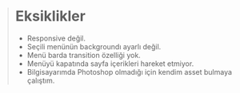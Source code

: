 > # Eksiklikler
>
> - Responsive değil.
> - Seçili menünün backgroundı ayarlı değil.
> - Menü barda transition özelliği yok.
> - Menüyü kapatında sayfa içerikleri hareket etmiyor.
> - Bilgisayarımda Photoshop olmadığı için kendim asset bulmaya çalıştım.
